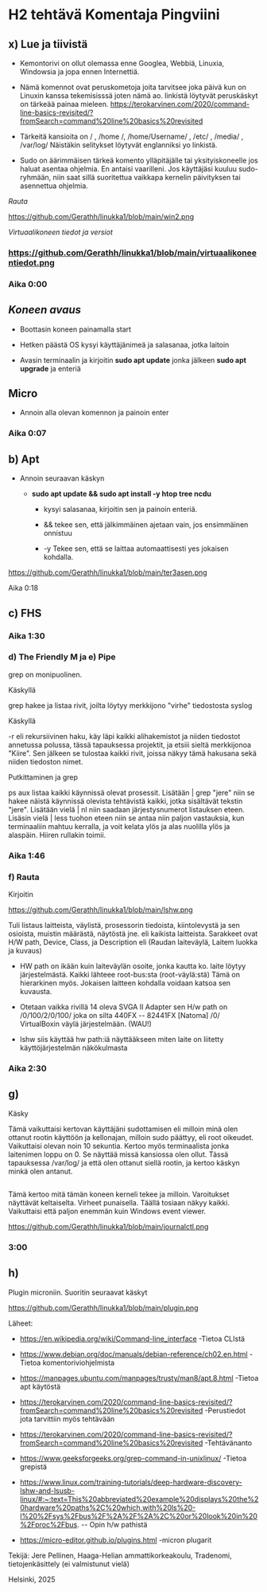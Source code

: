 # H2 tehtävä Komentaja Pingviini

## x) Lue ja tiivistä

-   Kemontorivi on ollut olemassa enne Googlea, Webbiä, Linuxia,
    Windowsia ja jopa ennen Internettiä.

-   Nämä komennot ovat peruskometoja joita tarvitsee joka päivä kun on
    Linuxin kanssa tekemisisssä joten nämä ao. linkistä löytyvät
    peruskäskyt on tärkeää painaa mieleen.
    <https://terokarvinen.com/2020/command-line-basics-revisited/?fromSearch=command%20line%20basics%20revisited>

-   Tärkeitä kansioita on / , /home /, /home/Username/ , /etc/ , /media/
    , /var/log/ Näistäkin selitykset löytyvät englanniksi yo linkistä.

-   Sudo on äärimmäisen tärkeä komento ylläpitäjälle tai
    yksityiskoneelle jos haluat asentaa ohjelmia. En antaisi vaarilleni.
    Jos käyttäjäsi kuuluu sudo-ryhmään, niin saat sillä suoritettua
    vaikkapa kernelin päivityksen tai asennettua ohjelmia.

*Rauta*

<https://github.com/Gerathh/linukka1/blob/main/win2.png>

*Virtuaalikoneen tiedot ja versiot*

### <https://github.com/Gerathh/linukka1/blob/main/virtuaalikoneentiedot.png>

### Aika 0:00

## *Koneen avaus*

-   Boottasin koneen painamalla start

-   Hetken päästä OS kysyi käyttäjänimeä ja salasanaa, jotka laitoin

-   Avasin terminaalin ja kirjoitin **sudo apt update** jonka jälkeen
    **sudo apt upgrade** ja enteriä

## Micro

-   Annoin alla olevan komennon ja painoin enter

### 

### Aika 0:07

## b) Apt

-   Annoin seuraavan käskyn

    -   **sudo apt update && sudo apt install -y htop tree ncdu**

        -   kysyi salasanaa, kirjoitin sen ja painoin enteriä.

        -   && tekee sen, että jälkimmäinen ajetaan vain, jos
            ensimmäinen onnistuu

        -   -y Tekee sen, että se laittaa automaattisesti yes jokaisen
            kohdalla.

<https://github.com/Gerathh/linukka1/blob/main/ter3asen.png>

Aika 0:18

## c) FHS

### Aika 1:30

### d) The Friendly M ja e) Pipe

grep on monipuolinen.

Käskyllä

grep hakee ja listaa rivit, joilta löytyy merkkijono "virhe" tiedostosta
syslog

Käskyllä

-r eli rekursiivinen haku, käy läpi kaikki alihakemistot ja niiden
tiedostot annetussa polussa, tässä tapauksessa projektit, ja etsiii
sieltä merkkijonoa "Kiire". Sen jälkeen se tulostaa kaikki rivit, joissa
näkyy tämä hakusana sekä niiden tiedoston nimet.

Putkittaminen ja grep

ps aux listaa kaikki käynnissä olevat prosessit. Lisätään \| grep "jere"
niin se hakee näistä käynnissä olevista tehtävistä kaikki, jotka
sisältävät tekstin "jere". Lisätään vielä \| nl niin saadaan
järjestysnumerot listauksen eteen. Lisäsin vielä \| less tuohon eteen
niin se antaa niin paljon vastauksia, kun terminaaliin mahtuu kerralla,
ja voit kelata ylös ja alas nuolilla ylös ja alaspäin. Hiiren rullakin
toimii.

### Aika 1:46

### f) Rauta

Kirjoitin

https://github.com/Gerathh/linukka1/blob/main/lshw.png

Tuli listaus laitteista, väylistä, prosessorin tiedoista, kiintolevystä
ja sen osioista, muistin määrästä, näytöstä jne. eli kaikista
laitteista. Sarakkeet ovat H/W path, Device, Class, ja Description eli
(Raudan laiteväylä, Laitem luokka ja kuvaus)

-   HW path on ikään kuin laiteväylän osoite, jonka kautta ko. laite
    löytyy järjestelmästä. Kaikki lähteee root-bus:sta (root-väylä:stä)
    Tämä on hierarkinen myös. Jokaisen laitteen kohdalla voidaan katsoa
    sen kuvausta.

-   Otetaan vaikka rivillä 14 oleva SVGA II Adapter sen H/w path on
    /0/100/2/0/100/ joka on silta 440FX -- 82441FX \[Natoma\] /0/
    VirtualBoxin väylä järjestelmään. (WAU!)

-   lshw siis käyttää hw path:iä näyttääkseen miten laite on liitetty
    käyttöjärjestelmän näkökulmasta

### Aika 2:30

### 

## g)

Käsky

Tämä vaikuttaisi kertovan käyttäjäni sudottamisen eli milloin minä olen
ottanut rootin käyttöön ja kellonajan, milloin sudo päättyy, eli root
oikeudet. Vaikuttaisi olevan noin 10 sekuntia. Kertoo myös terminaalista
jonka laitenimen loppu on 0. Se näyttää missä kansiossa olen ollut.
Tässä tapauksessa /var/log/ ja että olen ottanut siellä rootin, ja
kertoo käskyn minkä olen antanut.

## 

Tämä kertoo mitä tämän koneen kerneli tekee ja milloin. Varoitukset
näyttävät keltaiselta. Virheet punaisella. Täällä tosiaan näkyy kaikki.
Vaikuttaisi että paljon enemmän kuin Windows event viewer.

<https://github.com/Gerathh/linukka1/blob/main/journalctl.png>

### 3:00

## h)

Plugin microniin. Suoritin seuraavat käskyt

https://github.com/Gerathh/linukka1/blob/main/plugin.png

Läheet:

-   <https://en.wikipedia.org/wiki/Command-line_interface> -Tietoa
    CLIstä

-   <https://www.debian.org/doc/manuals/debian-reference/ch02.en.html>
    -Tietoa komentoriviohjelmista

-   <https://manpages.ubuntu.com/manpages/trusty/man8/apt.8.html>
    -Tietoa apt käytöstä

-   <https://terokarvinen.com/2020/command-line-basics-revisited/?fromSearch=command%20line%20basics%20revisited>
    -Perustiedot jota tarvittiin myös tehtävään

-   <https://terokarvinen.com/2020/command-line-basics-revisited/?fromSearch=command%20line%20basics%20revisited>
    -Tehtävänanto

-   <https://www.geeksforgeeks.org/grep-command-in-unixlinux/> -Tietoa
    grepistä

-   <https://www.linux.com/training-tutorials/deep-hardware-discovery-lshw-and-lsusb-linux/#:~:text=This%20abbreviated%20example%20displays%20the%20hardware%20paths%2C%20which,with%20ls%20-l%20%2Fsys%2Fbus%2F%2A%2F%2A%2C%20or%20look%20in%20%2Fproc%2Fbus>.
    -- Opin h/w pathistä

-   <https://micro-editor.github.io/plugins.html> -micron plugarit

Tekijä: Jere Pellinen, Haaga-Helian ammattikorkeakoulu, Tradenomi,
tietojenkäsittely (ei valmistunut vielä)

Helsinki, 2025


